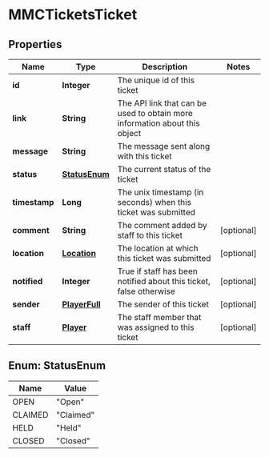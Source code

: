 
# MMCTicketsTicket

## Properties
Name | Type | Description | Notes
------------ | ------------- | ------------- | -------------
**id** | **Integer** | The unique id of this ticket | 
**link** | **String** | The API link that can be used to obtain more information about this object | 
**message** | **String** | The message sent along with this ticket | 
**status** | [**StatusEnum**](#StatusEnum) | The current status of the ticket | 
**timestamp** | **Long** | The unix timestamp (in seconds) when this ticket was submitted | 
**comment** | **String** | The comment added by staff to this ticket |  [optional]
**location** | [**Location**](Location.md) | The location at which this ticket was submitted |  [optional]
**notified** | **Integer** | True if staff has been notified about this ticket, false otherwise |  [optional]
**sender** | [**PlayerFull**](PlayerFull.md) | The sender of this ticket |  [optional]
**staff** | [**Player**](Player.md) | The staff member that was assigned to this ticket |  [optional]


<a name="StatusEnum"></a>
## Enum: StatusEnum
Name | Value
---- | -----
OPEN | &quot;Open&quot;
CLAIMED | &quot;Claimed&quot;
HELD | &quot;Held&quot;
CLOSED | &quot;Closed&quot;



